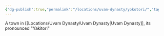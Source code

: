```yaml
---
{"dg-publish":true,"permalink":"/locations/uvam-dynasty/yokotori/","tags":["Undiscovered"],"updated":"2025-06-10T19:04:12.006+01:00"}
---
```


A town in [[Locations/Uvam Dynasty/Uvam Dynasty\|Uvam Dynasty]], its pronounced "Yakitori"